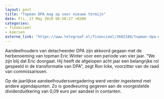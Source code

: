 ```yaml
---
layout: post
title: "Topman DPA mag op voor nieuwe termijn"
date: Fri, 17 May 2019 08:50:27 +0200
categories: 
- financieel 
- koersen 
externe_link: "https://www.telegraaf.nl/financieel/3602188/topman-dpa-mag-op-voor-nieuwe-termijn"
---
```


<p class="intro">Aandeelhouders van detacheerder DPA zijn akkoord gegaan met de herbenoeming van topman Eric Winter voor een periode van vier jaar. "We zijn blij dat Eric doorgaat. Hij heeft de afgelopen acht jaar een belangrijke rol gespeeld in de transformatie van DPA", zegt Ron Icke, voorzitter van de raad van commissarissen.</p> <p>Op de jaarlijkse aandeelhoudersvergadering werd verder ingestemd met andere agendapunten. Zo is goedkeuring gegeven aan de voorgestelde dividenduitkering van 0,09 euro per aandeel in contanten.</p>
